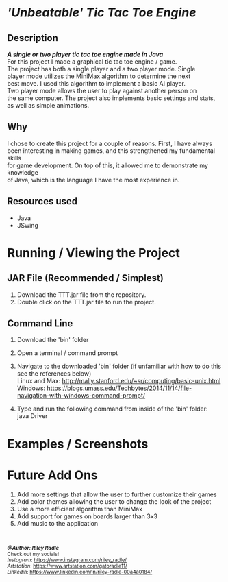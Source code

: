 # *'Unbeatable' Tic Tac Toe Engine*

## Description
__*A single or two player tic tac toe engine made in Java*__  
For this project I made a graphical tic tac toe engine / game.  
The project has both a single player and a two player mode.  Single  
player mode utilizes the MiniMax algorithm to determine the next  
best move.  I used this algorithm to implement a basic AI player.  
Two player mode allows the user to play against another person on  
the same computer. The project also implements basic settings and stats,  
as well as simple animations. 

## Why
I chose to create this project for a couple of reasons. First, I have always  
been interesting in making games, and this strengthened my fundamental skills  
for game development.  On top of this, it allowed me to demonstrate my knowledge  
of Java, which is the language I have the most experience in.  

## Resources used  
- Java
- JSwing



# **Running / Viewing the Project**
## JAR File (Recommended / Simplest)
1. Download the TTT.jar file from the repository.  
2. Double click on the TTT.jar file to run the project.  
## Command Line
1. Download the 'bin' folder
2. Open a terminal / command prompt 
3. Navigate to the downloaded 'bin' folder (if unfamiliar with how to do this see the references below)  
Linux and Max: http://mally.stanford.edu/~sr/computing/basic-unix.html  
Windows: https://blogs.umass.edu/Techbytes/2014/11/14/file-navigation-with-windows-command-prompt/ 

4. Type and run the following command from inside of the 'bin' folder:  
java Driver  

# Examples / Screenshots  


# Future Add Ons  
1. Add more settings that allow the user to further customize their games
2. Add color themes allowing the user to change the look of the project
3. Use a more efficient algorithm than MiniMax
4. Add support for games on boards larger than 3x3
5. Add music to the application

<br>  

<small>  

__*@Author: Riley Radle*__  
Check out my socials!  
*Instagram*: https://www.instagram.com/riley_radle/  
*Artstation*: https://www.artstation.com/gatoradle11/    
*Linkedin*: https://www.linkedin.com/in/riley-radle-00a4a0184/

</small>
